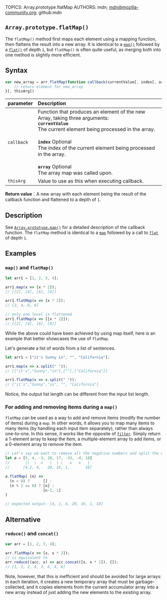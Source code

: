 TOPICS: Array.prototype.flatMap
AUTHORS: mdn; mdn@mozilla-community.org; github:mdn

## `Array.prototype.flatMap()`

The `flatMap()` method first maps each element using a mapping function, then flattens the result
into a new array. It is identical to a [`map()`](/en/webfrontend/Array.prototype.map) followed by a
[`flat()`](/en/webfrontend/Array.prototype.flat) of depth `1`, but `flatMap()` is often
quite useful, as merging both into one method is slightly more efficient.

## Syntax

```javascript
var new_array = arr.flatMap(function callback(currentValue[, index[, array]]) {
    // return element for new_array
}[, thisArg])
```

| parameter | Description |
| :-- | :-- |
| `callback` | Function that produces an element of the new Array, taking three arguments:<br>**`currentValue`**<br>The current element being processed in the array.<br><br>**`index`** Optional<br>The index of the current element being processed in the array.<br><br>**`array`** Optional<br>The array map was called upon.
| `thisArg` | Value to use as this when executing callback. |

**Return value**：A new array with each element being the result of the callback function and
flattened to a depth of `1`.

## Description

See [`Array.prototype.map()`](/en/webfrontend/Array.prototype.map) for a detailed description of
the callback function. The `flatMap` method is identical to a
[`map`](/en/webfrontend/Array.prototype.map) followed by a call to
[`flat`](/en/webfrontend/Array.prototype.flat) of depth `1`.

## Examples

### `map()` and `flatMap()`

```javascript
let arr1 = [1, 2, 3, 4];

arr1.map(x => [x * 2]);
// [[2], [4], [6], [8]]

arr1.flatMap(x => [x * 2]);
// [2, 4, 6, 8]

// only one level is flattened
arr1.flatMap(x => [[x * 2]]);
// [[2], [4], [6], [8]]
```

While the above could have been achieved by using map itself, here is an example that better
showcases the use of `flatMap`.

Let's generate a list of words from a list of sentences.

```javascript
let arr1 = ["it's Sunny in", "", "California"];

arr1.map(x => x.split(" "));
// [["it's","Sunny","in"],[""],["California"]]

arr1.flatMap(x => x.split(" "));
// ["it's","Sunny","in", "", "California"]
```

Notice, the output list length can be different from the input list length.

### For adding and removing items during a `map()`

`flatMap` can be used as a way to add and remove items (modify the number of items) during a `map`.
In other words, it allows you to map many items to many items (by handling each input item separately),
rather than always one-to-one. In this sense, it works like the opposite of [`filter`](/en/webfrontend/Array.prototype.filter).
Simply return a 1-element array to keep the item, a multiple-element array to add items, or a
0-element array to remove the item.

```javascript
// Let's say we want to remove all the negative numbers and split the odd numbers into an even number and a 1
let a = [5, 4, -3, 20, 17, -33, -4, 18]
//       |\  \  x   |  | \   x   x   |
//      [4,1, 4,   20, 16, 1,       18]

a.flatMap( (n) =>
  (n < 0) ?      [] :
  (n % 2 == 0) ? [n] :
                 [n-1, 1]
)

// expected output: [4, 1, 4, 20, 16, 1, 18]
```

## Alternative

### `reduce()` and `concat()`

```javascript
var arr = [1, 2, 3, 4];

arr.flatMap(x => [x, x * 2]);
// is equivalent to
arr.reduce((acc, x) => acc.concat([x, x * 2]), []);
// [1, 2, 2, 4, 3, 6, 4, 8]
```

Note, however, that this is inefficient and should be avoided for large arrays: in each iteration,
it creates a new temporary array that must be garbage-collected, and it copies elements from the
current accumulator array into a new array instead of just adding the new elements to the existing array.
